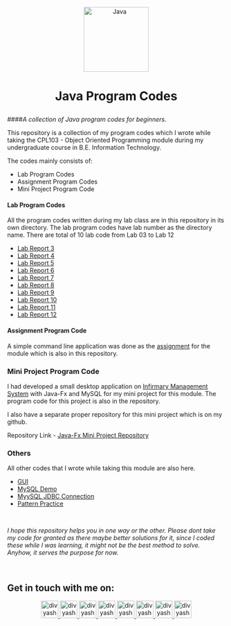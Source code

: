 <p align="center">
 <a href="https://www.java.com" target="_blank"> <img
            src="hhttps://raw.githubusercontent.com/devicons/devicon/master/icons/java/java-original.svg" alt="Java" width="150"
            height="150" /> </a>
</p>

# <p align='center'>Java Program Codes </p>

####_A collection of Java program codes for beginners._

This repository is a collection of my program codes which I wrote while taking the CPL103 - Object Oriented Programming module during my undergraduate course in B.E. Information Technology.

The codes mainly consists of:

<ul>
	<li>Lab Program Codes</li>
	<li>Assignment Program Codes</li>
	<li>Mini Project Program Code</li>
</ul>

#### Lab Program Codes

All the program codes written during my lab class are in this repository in its own directory. The lab program codes have lab number as the directory name. There are total of 10 lab code from Lab 03 to Lab 12

<ul>
	<li><a href="https://github.com/divyashC/java-program-codes/tree/main/Lab03" target="_blank">Lab Report 3</a></li>
	<li><a href="https://github.com/divyashC/java-program-codes/tree/main/Lab04" target="_blank">Lab Report 4</a></li>
	<li><a href="https://github.com/divyashC/java-program-codes/tree/main/Lab05" target="_blank">Lab Report 5</a></li>
	<li><a href="https://github.com/divyashC/java-program-codes/tree/main/Lab06" target="_blank">Lab Report 6</a></li>
	<li><a href="https://github.com/divyashC/java-program-codes/tree/main/Lab07" target="_blank">Lab Report 7</a></li>
	<li><a href="https://github.com/divyashC/java-program-codes/tree/main/Lab08" target="_blank">Lab Report 8</a></li>
	<li><a href="https://github.com/divyashC/java-program-codes/tree/main/Lab09" target="_blank">Lab Report 9</a></li>
	<li><a href="https://github.com/divyashC/java-program-codes/tree/main/Lab10" target="_blank">Lab Report 10</a></li>
	<li><a href="https://github.com/divyashC/java-program-codes/tree/main/Lab11" target="_blank">Lab Report 11</a></li>
	<li><a href="https://github.com/divyashC/java-program-codes/tree/main/Lab12" target="_blank">Lab Report 12</a></li>
</ul>

#### Assignment Program Code

A simple command line application was done as the [assignment](https://github.com/divyashC/java-program-codes/tree/main/Assignment) for the module which is also in this repository.

### Mini Project Program Code

I had developed a small desktop application on [Infirmary Management System](https://github.com/divyashC/java-program-codes/tree/main/InfirmaryManagementSystem) with Java-Fx and MySQL for my mini project for this module. The program code for this project is also in the repository.

I also have a separate proper repository for this mini project which is on my github.

Repository Link - [Java-Fx Mini Project Repository](https://github.com/divyashC/java-fx-mini-project)

### Others

All other codes that I wrote while taking this module are also here.

<ul>
	<li><a href="https://github.com/divyashC/java-program-codes/tree/main/GUI" target="_blank">GUI</a></li>
	<li><a href="https://github.com/divyashC/java-program-codes/tree/main/MySQL_Demo" target="_blank">MySQL Demo</a></li>
	<li><a href="https://github.com/divyashC/java-program-codes/tree/main/MysqlJDBCconnection" target="_blank">MyySQL JDBC Connection</a></li>
	<li><a href="https://github.com/divyashC/java-program-codes/tree/main/Pattern" target="_blank">Pattern Practice</a></li>
</ul>

<br/>

_I hope this repository helps you in one way or the other. Please dont take my code for granted as there maybe better solutions for it, since I coded these while I was learning, it might not be the best method to solve. Anyhow, it serves the purpose for now._

<br/>

## Get in touch with me on:

<p align="center">
 <a href="https://twitter.com/dork_v2" target="_blank">
  <img src="https://github.com/divyashC/devicon/blob/master/icons/twitter/twitter-original.svg" alt="divyashC's Twitter" width="40" height="40"/>     
 </a>
 <a href="https://www.instagram.com/dork_v3.0/" target="_blank">
  <img src="https://raw.githubusercontent.com/rahuldkjain/github-profile-readme-generator/master/src/images/icons/Social/instagram.svg" alt="divyashC's Instagram" width="40" height="40" />    
 </a>
 <a href="https://github.com/divyashC/" target="_blank">
  <img src="https://github.com/divyashC/devicon/blob/master/icons/github/github-original.svg" alt="divyashC's GitHub"  width="40" height="40"/>    
 </a>
 <a href="https://stackoverflow.com/users/15124365" target="_blank">
  <img src="https://raw.githubusercontent.com/rahuldkjain/github-profile-readme-generator/master/src/images/icons/Social/stack-overflow.svg" alt="divyashC's StackOverflow Profile"  width="40" height="40"/>    
 </a>
 <a href="https://www.linkedin.com/in/divyash-c-b72a58127/" target="_blank">
  <img src="https://github.com/divyashC/devicon/blob/master/icons/linkedin/linkedin-original.svg" alt="divyashC's LinkedIn"  width="40" height="40"/>    
 </a>
 <a href="https://discord.com/users/Dork#0448" target="_blank">
  <img src="https://raw.githubusercontent.com/rahuldkjain/github-profile-readme-generator/master/src/images/icons/Social/discord.svg" alt="divyashC's Discord"  width="40" height="40"/>
 </a>
 <a href="https://dev.to/divyashc" target="_blank">
  <img src="https://raw.githubusercontent.com/rahuldkjain/github-profile-readme-generator/master/src/images/icons/Social/devto.svg" alt="divyashC's Dev.to Profile"  width="40" height="40"/>    
 </a>
 <a href="https://codepen.io/divyashc" target="_blank">
  <img src="https://raw.githubusercontent.com/rahuldkjain/github-profile-readme-generator/master/src/images/icons/Social/codepen.svg" alt="divyashC's CodePen.io Profile"  width="40" height="40"/>    
 </a>
<!--  <a href="mailto:divyashchhetri@gmail.com" target="_blank">
  <img src="https://img.shields.io/badge/email-3357C0?style=for-the-badge&logo=gmail&logoColor=white" alt="divyashC's email - divyashchhetri@gmail.com" />    
 </a> -->
</p>

<br/>
